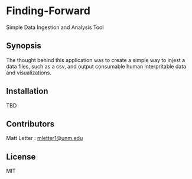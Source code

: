 # Finding-Forward
Simple Data Ingestion and Analysis Tool

## Synopsis

The thought behind this application was to create a simple way to injest a data files, such as a csv, and output consumable human interpritable data and visualizations.

## Installation

TBD

## Contributors

Matt Letter : mletter1@unm.edu

## License

MIT
